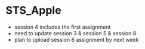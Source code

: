 # STS_Apple
- session 4 includes the first assignment
- need to update session 3 & session 5 & session 8
- plan to upload session 8 assignment by next week
